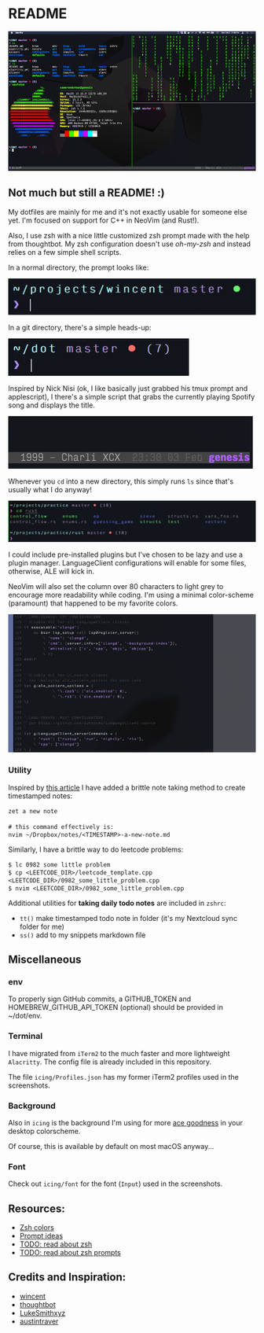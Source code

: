 # README

![window.png](screenshots/window.png)

## Not much but still a README! :)

My dotfiles are mainly for me and it's not exactly usable for someone
else yet. I'm focused on support for C++ in NeoVim (and Rust!).

Also, I use zsh with a nice little customized zsh prompt made with the help
from thoughtbot. My zsh configuration doesn't use _oh-my-zsh_ and instead
relies on a few simple shell scripts.

In a normal directory, the prompt looks like:

![prompt.png](screenshots/staged_prompt.png)

In a git directory, there's a simple heads-up:

![git](screenshots/git_status_prompt.png)

Inspired by Nick Nisi (ok, I like basically just grabbed his tmux prompt and applescript), I there's
a simple script that grabs the currently playing Spotify song and displays the title.

![music.png](screenshots/music.png)

Whenever you `cd` into a new directory, this simply runs `ls` since
that's usually what I do anyway!

![widgets](screenshots/cd.png)

I could include pre-installed plugins but I've chosen to be lazy and use
a plugin manager. LanguageClient configurations will enable for some files,
otherwise, ALE will kick in.

NeoVim will also set the column over 80 characters to light grey
to encourage more readability while coding. I'm using a minimal
color-scheme (paramount) that happened to be my favorite colors.

![nvim](screenshots/nvim_config.png)

### Utility

Inspired by [this article](https://vimways.org/2019/personal-notetaking-in-vim/)
I have added a brittle note taking method to create timestamped notes:

```shell
zet a new note

# this command effectively is:
nvim ~/Dropbox/notes/<TIMESTAMP>-a-new-note.md
```

Similarly, I have a brittle way to do leetcode problems:

```shell
$ lc 0982 some little problem
$ cp <LEETCODE_DIR>/leetcode_template.cpp <LEETCODE_DIR>/0982_some_little_problem.cpp
$ nvim <LEETCODE_DIR>/0982_some_little_problem.cpp
```

Additional utilities for **taking daily todo notes** are included in `zshrc`:
- `tt()` make timestamped todo note in folder (it's my Nextcloud sync folder for me)
- `ss()` add to my snippets markdown file

## Miscellaneous

### env

To properly sign GitHub commits, a GITHUB_TOKEN and HOMEBREW_GITHUB_API_TOKEN (optional) should be provided in ~/dot/env.


### Terminal

I have migrated from `iTerm2` to the much faster and more lightweight `Alacritty`.
The config file is already included in this repository.

The file `icing/Profiles.json` has my former iTerm2 profiles used in the screenshots.


### Background
Also in `icing` is the background I'm using for more
[ace goodness](https://en.wikipedia.org/wiki/LGBT_symbols#Asexuality)
in your desktop colorscheme.

Of course, this is available by default on most macOS anyway...

### Font

Check out `icing/font` for the font (`Input`) used in the screenshots.

## Resources:

- [Zsh colors](https://gabri.me/blog/custom-colors-in-your-zsh-prompt)
- [Prompt ideas](https://github.com/wincent/wincent)
- [TODO: read about zsh](https://scriptingosx.com/2019/06/moving-to-zsh-part-2-configuration-files/)
- [TODO: read about zsh prompts](https://scriptingosx.com/2019/07/moving-to-zsh-06-customizing-the-zsh-prompt/)


## Credits and Inspiration:

- [wincent](https://github.com/wincent)
- [thoughtbot](https://github.com/thoughtbot/dotfiles)
- [LukeSmithxyz](https://github.com/LukeSmithxyz/voidrice)
- [austintraver](https://github.com/austintraver)
